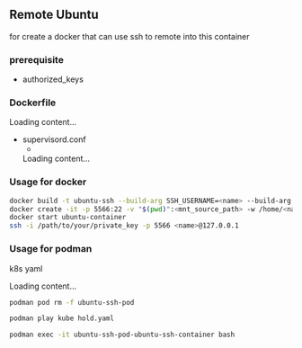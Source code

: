 ## Remote Ubuntu

for create a docker that can use ssh to remote into this container

### prerequisite
* authorized_keys

### Dockerfile
<div class="load_as_code_session" data-url="Dockerfile">
  Loading content...
</div>

* supervisord.conf
  * <div class="load_as_code_session" data-url="supervisord.conf">
  Loading content...
</div>

### Usage for docker
```bash
docker build -t ubuntu-ssh --build-arg SSH_USERNAME=<name> --build-arg SSH_PASSWORD=<password> .
docker create -it -p 5566:22 -v "$(pwd)":<mnt_source_path> -w /home/<name>/app --name ubuntu-container ubuntu-ssh /bin/bash
docker start ubuntu-container
ssh -i /path/to/your/private_key -p 5566 <name>@127.0.0.1

```
### Usage for podman

k8s yaml
<div class="load_as_code_session" data-url="hold.yaml">
  Loading content...
</div>

```bash
podman pod rm -f ubuntu-ssh-pod

podman play kube hold.yaml

podman exec -it ubuntu-ssh-pod-ubuntu-ssh-container bash

```





<script src="https://posetmage.com/cdn/js/LoadAsCodeSession.js"></script>
